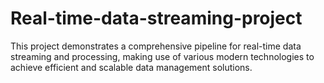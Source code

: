 # Real-time-data-streaming-project
This project demonstrates a comprehensive pipeline for real-time data streaming and processing, making use of various modern technologies to achieve efficient and scalable data management solutions.
